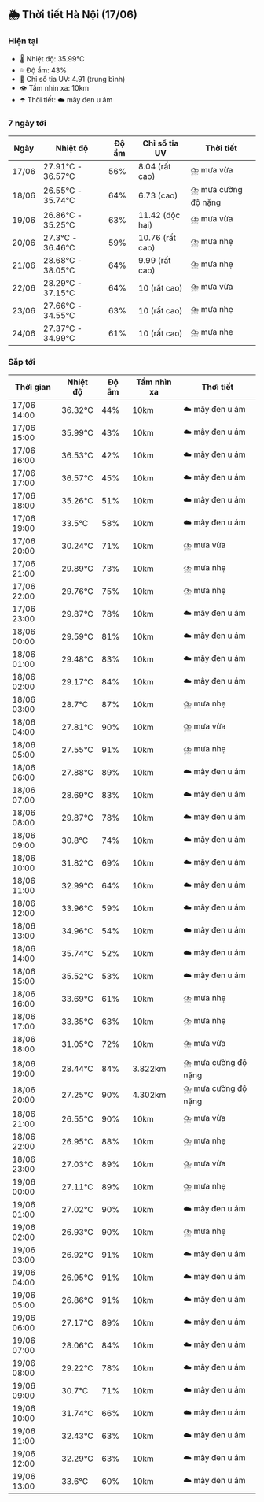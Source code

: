 ## 🌦️ Thời tiết Hà Nội (17/06)

### Hiện tại

- 🌡️ Nhiệt độ: 35.99℃
- 💦 Độ ẩm: 43%
- 🌟 Chỉ số tia UV: 4.91 (trung bình)
- 👁️ Tầm nhìn xa: 10km
- ☂️ Thời tiết: ☁️ mây đen u ám

### 7 ngày tới

| Ngày | Nhiệt độ | Độ ẩm | Chỉ số tia UV | Thời tiết |
| --- | --- | --- | --- | --- |
| 17/06 | 27.91℃ - 36.57℃ | 56% | 8.04 (rất cao) | ⛈️ mưa vừa |
| 18/06 | 26.55℃ - 35.74℃ | 64% | 6.73 (cao) | ⛈️ mưa cường độ nặng |
| 19/06 | 26.86℃ - 35.25℃ | 63% | 11.42 (độc hại) | ⛈️ mưa vừa |
| 20/06 | 27.3℃ - 36.46℃ | 59% | 10.76 (rất cao) | ⛈️ mưa nhẹ |
| 21/06 | 28.68℃ - 38.05℃ | 64% | 9.99 (rất cao) | ⛈️ mưa nhẹ |
| 22/06 | 28.29℃ - 37.15℃ | 64% | 10 (rất cao) | ⛈️ mưa vừa |
| 23/06 | 27.66℃ - 34.55℃ | 63% | 10 (rất cao) | ⛈️ mưa nhẹ |
| 24/06 | 27.37℃ - 34.99℃ | 61% | 10 (rất cao) | ⛈️ mưa nhẹ |

### Sắp tới

| Thời gian | Nhiệt độ | Độ ẩm | Tầm nhìn xa | Thời tiết |
| --- | --- | --- | --- | --- |
| 17/06 14:00 | 36.32℃ | 44% | 10km | ☁️ mây đen u ám |
| 17/06 15:00 | 35.99℃ | 43% | 10km | ☁️ mây đen u ám |
| 17/06 16:00 | 36.53℃ | 42% | 10km | ☁️ mây đen u ám |
| 17/06 17:00 | 36.57℃ | 45% | 10km | ☁️ mây đen u ám |
| 17/06 18:00 | 35.26℃ | 51% | 10km | ☁️ mây đen u ám |
| 17/06 19:00 | 33.5℃ | 58% | 10km | ☁️ mây đen u ám |
| 17/06 20:00 | 30.24℃ | 71% | 10km | ⛈️ mưa vừa |
| 17/06 21:00 | 29.89℃ | 73% | 10km | ⛈️ mưa nhẹ |
| 17/06 22:00 | 29.76℃ | 75% | 10km | ⛈️ mưa nhẹ |
| 17/06 23:00 | 29.87℃ | 78% | 10km | ☁️ mây đen u ám |
| 18/06 00:00 | 29.59℃ | 81% | 10km | ☁️ mây đen u ám |
| 18/06 01:00 | 29.48℃ | 83% | 10km | ☁️ mây đen u ám |
| 18/06 02:00 | 29.17℃ | 84% | 10km | ☁️ mây đen u ám |
| 18/06 03:00 | 28.7℃ | 87% | 10km | ⛈️ mưa nhẹ |
| 18/06 04:00 | 27.81℃ | 90% | 10km | ⛈️ mưa vừa |
| 18/06 05:00 | 27.55℃ | 91% | 10km | ⛈️ mưa nhẹ |
| 18/06 06:00 | 27.88℃ | 89% | 10km | ☁️ mây đen u ám |
| 18/06 07:00 | 28.69℃ | 83% | 10km | ☁️ mây đen u ám |
| 18/06 08:00 | 29.87℃ | 78% | 10km | ☁️ mây đen u ám |
| 18/06 09:00 | 30.8℃ | 74% | 10km | ☁️ mây đen u ám |
| 18/06 10:00 | 31.82℃ | 69% | 10km | ☁️ mây đen u ám |
| 18/06 11:00 | 32.99℃ | 64% | 10km | ☁️ mây đen u ám |
| 18/06 12:00 | 33.96℃ | 59% | 10km | ☁️ mây đen u ám |
| 18/06 13:00 | 34.96℃ | 54% | 10km | ☁️ mây đen u ám |
| 18/06 14:00 | 35.74℃ | 52% | 10km | ☁️ mây đen u ám |
| 18/06 15:00 | 35.52℃ | 53% | 10km | ☁️ mây đen u ám |
| 18/06 16:00 | 33.69℃ | 61% | 10km | ⛈️ mưa nhẹ |
| 18/06 17:00 | 33.35℃ | 63% | 10km | ⛈️ mưa nhẹ |
| 18/06 18:00 | 31.05℃ | 72% | 10km | ⛈️ mưa vừa |
| 18/06 19:00 | 28.44℃ | 84% | 3.822km | ⛈️ mưa cường độ nặng |
| 18/06 20:00 | 27.25℃ | 90% | 4.302km | ⛈️ mưa cường độ nặng |
| 18/06 21:00 | 26.55℃ | 90% | 10km | ⛈️ mưa vừa |
| 18/06 22:00 | 26.95℃ | 88% | 10km | ⛈️ mưa nhẹ |
| 18/06 23:00 | 27.03℃ | 89% | 10km | ⛈️ mưa vừa |
| 19/06 00:00 | 27.11℃ | 89% | 10km | ⛈️ mưa nhẹ |
| 19/06 01:00 | 27.02℃ | 90% | 10km | ☁️ mây đen u ám |
| 19/06 02:00 | 26.93℃ | 90% | 10km | ⛈️ mưa nhẹ |
| 19/06 03:00 | 26.92℃ | 91% | 10km | ☁️ mây đen u ám |
| 19/06 04:00 | 26.95℃ | 91% | 10km | ☁️ mây đen u ám |
| 19/06 05:00 | 26.86℃ | 91% | 10km | ☁️ mây đen u ám |
| 19/06 06:00 | 27.17℃ | 89% | 10km | ☁️ mây đen u ám |
| 19/06 07:00 | 28.06℃ | 84% | 10km | ☁️ mây đen u ám |
| 19/06 08:00 | 29.22℃ | 78% | 10km | ☁️ mây đen u ám |
| 19/06 09:00 | 30.7℃ | 71% | 10km | ☁️ mây đen u ám |
| 19/06 10:00 | 31.74℃ | 66% | 10km | ☁️ mây đen u ám |
| 19/06 11:00 | 32.43℃ | 63% | 10km | ☁️ mây đen u ám |
| 19/06 12:00 | 32.29℃ | 63% | 10km | ☁️ mây đen u ám |
| 19/06 13:00 | 33.6℃ | 60% | 10km | ☁️ mây đen u ám |
